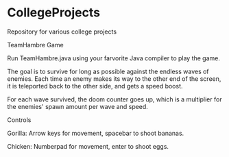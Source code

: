 # CollegeProjects
Repository for various college projects

TeamHambre Game

Run TeamHambre.java using your farvorite Java compiler to play the game. 

The goal is to survive for long as possible against the endless waves of enemies. Each time an enemy makes its way to the other end of the screen, it is teleported back to the other side, and gets a speed boost. 

For each wave survived, the doom counter goes up, which is a multiplier for the enemies' spawn amount per wave and speed.

Controls

Gorilla: Arrow keys for movement, spacebar to shoot bananas. 

Chicken: Numberpad for movement, enter to shoot eggs.
